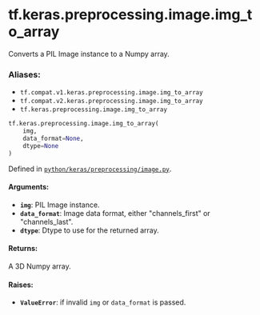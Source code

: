 <div itemscope itemtype="http://developers.google.com/ReferenceObject">
<meta itemprop="name" content="tf.keras.preprocessing.image.img_to_array" />
<meta itemprop="path" content="Stable" />
</div>

# tf.keras.preprocessing.image.img_to_array

Converts a PIL Image instance to a Numpy array.

### Aliases:

* `tf.compat.v1.keras.preprocessing.image.img_to_array`
* `tf.compat.v2.keras.preprocessing.image.img_to_array`
* `tf.keras.preprocessing.image.img_to_array`

``` python
tf.keras.preprocessing.image.img_to_array(
    img,
    data_format=None,
    dtype=None
)
```



Defined in [`python/keras/preprocessing/image.py`](/code/stable/tensorflow/python/keras/preprocessing/image.py).

<!-- Placeholder for "Used in" -->


#### Arguments:


* <b>`img`</b>: PIL Image instance.
* <b>`data_format`</b>: Image data format,
    either "channels_first" or "channels_last".
* <b>`dtype`</b>: Dtype to use for the returned array.


#### Returns:

A 3D Numpy array.



#### Raises:


* <b>`ValueError`</b>: if invalid `img` or `data_format` is passed.